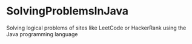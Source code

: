 # SolvingProblemsInJava
Solving logical problems of sites like LeetCode or HackerRank using the Java programming language
